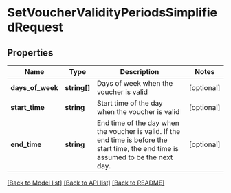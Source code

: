 # SetVoucherValidityPeriodsSimplifiedRequest

## Properties
Name | Type | Description | Notes
------------ | ------------- | ------------- | -------------
**days_of_week** | **string[]** | Days of week when the voucher is valid | [optional] 
**start_time** | **string** | Start time of the day when the voucher is valid | [optional] 
**end_time** | **string** | End time of the day when the voucher is valid.  If the end time is before the start time, the end time is assumed to be the next day. | [optional] 

[[Back to Model list]](../README.md#documentation-for-models) [[Back to API list]](../README.md#documentation-for-api-endpoints) [[Back to README]](../README.md)


